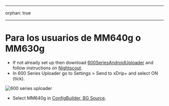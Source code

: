 - - -
orphan: true
- - -

# Para los usuarios de MM640g o MM630g

-   If not already set up then download [600SeriesAndroidUploader](https://pazaan.github.io/600SeriesAndroidUploader/) and follow instructions on [Nightscout](https://nightscout.github.io/uploader/setup/?h=uploader#medtronic-600-series-with-uploader).
-   In 600 Series Uploader go to Settings > Send to xDrip+ and select ON (tick).

![600 series uploader](../images/600Uploader.png)

-   Select MM640g in [ConfigBuilder, BG Source](#Config-Builder-bg-source).

